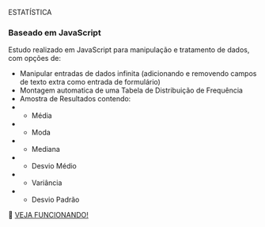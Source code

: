 ESTATÍSTICA
### Baseado em JavaScript

Estudo realizado em JavaScript para manipulação e tratamento de dados, com opções de:<br>
- Manipular entradas de dados infinita (adicionando e removendo campos de texto extra como entrada de formulário)
- Montagem automatica de uma Tabela de Distribuição de Frequência 
- Amostra de Resultados contendo:
- - Média
- - Moda
- - Mediana
- - Desvio Médio
- - Variância
- - Desvio Padrão


:blue_book: 
[VEJA FUNCIONANDO!](https://jimmyfilips.github.io/demo/estatistica/)
